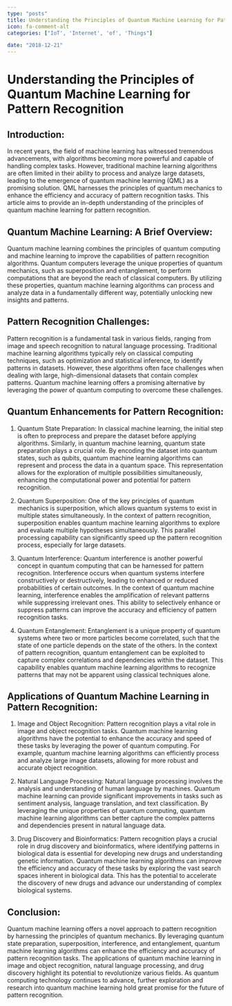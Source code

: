 ```yaml
---
type: "posts"
title: Understanding the Principles of Quantum Machine Learning for Pattern Recognition
icon: fa-comment-alt
categories: ["IoT', 'Internet', 'of', 'Things"]

date: "2018-12-21"
---
```




# Understanding the Principles of Quantum Machine Learning for Pattern Recognition

## Introduction:

In recent years, the field of machine learning has witnessed tremendous advancements, with algorithms becoming more powerful and capable of handling complex tasks. However, traditional machine learning algorithms are often limited in their ability to process and analyze large datasets, leading to the emergence of quantum machine learning (QML) as a promising solution. QML harnesses the principles of quantum mechanics to enhance the efficiency and accuracy of pattern recognition tasks. This article aims to provide an in-depth understanding of the principles of quantum machine learning for pattern recognition.

## Quantum Machine Learning: A Brief Overview:

Quantum machine learning combines the principles of quantum computing and machine learning to improve the capabilities of pattern recognition algorithms. Quantum computers leverage the unique properties of quantum mechanics, such as superposition and entanglement, to perform computations that are beyond the reach of classical computers. By utilizing these properties, quantum machine learning algorithms can process and analyze data in a fundamentally different way, potentially unlocking new insights and patterns.

## Pattern Recognition Challenges:

Pattern recognition is a fundamental task in various fields, ranging from image and speech recognition to natural language processing. Traditional machine learning algorithms typically rely on classical computing techniques, such as optimization and statistical inference, to identify patterns in datasets. However, these algorithms often face challenges when dealing with large, high-dimensional datasets that contain complex patterns. Quantum machine learning offers a promising alternative by leveraging the power of quantum computing to overcome these challenges.

## Quantum Enhancements for Pattern Recognition:

1. Quantum State Preparation:
In classical machine learning, the initial step is often to preprocess and prepare the dataset before applying algorithms. Similarly, in quantum machine learning, quantum state preparation plays a crucial role. By encoding the dataset into quantum states, such as qubits, quantum machine learning algorithms can represent and process the data in a quantum space. This representation allows for the exploration of multiple possibilities simultaneously, enhancing the computational power and potential for pattern recognition.

2. Quantum Superposition:
One of the key principles of quantum mechanics is superposition, which allows quantum systems to exist in multiple states simultaneously. In the context of pattern recognition, superposition enables quantum machine learning algorithms to explore and evaluate multiple hypotheses simultaneously. This parallel processing capability can significantly speed up the pattern recognition process, especially for large datasets.

3. Quantum Interference:
Quantum interference is another powerful concept in quantum computing that can be harnessed for pattern recognition. Interference occurs when quantum systems interfere constructively or destructively, leading to enhanced or reduced probabilities of certain outcomes. In the context of quantum machine learning, interference enables the amplification of relevant patterns while suppressing irrelevant ones. This ability to selectively enhance or suppress patterns can improve the accuracy and efficiency of pattern recognition tasks.

4. Quantum Entanglement:
Entanglement is a unique property of quantum systems where two or more particles become correlated, such that the state of one particle depends on the state of the others. In the context of pattern recognition, quantum entanglement can be exploited to capture complex correlations and dependencies within the dataset. This capability enables quantum machine learning algorithms to recognize patterns that may not be apparent using classical techniques alone.

## Applications of Quantum Machine Learning in Pattern Recognition:

1. Image and Object Recognition:
Pattern recognition plays a vital role in image and object recognition tasks. Quantum machine learning algorithms have the potential to enhance the accuracy and speed of these tasks by leveraging the power of quantum computing. For example, quantum machine learning algorithms can efficiently process and analyze large image datasets, allowing for more robust and accurate object recognition.

2. Natural Language Processing:
Natural language processing involves the analysis and understanding of human language by machines. Quantum machine learning can provide significant improvements in tasks such as sentiment analysis, language translation, and text classification. By leveraging the unique properties of quantum computing, quantum machine learning algorithms can better capture the complex patterns and dependencies present in natural language data.

3. Drug Discovery and Bioinformatics:
Pattern recognition plays a crucial role in drug discovery and bioinformatics, where identifying patterns in biological data is essential for developing new drugs and understanding genetic information. Quantum machine learning algorithms can improve the efficiency and accuracy of these tasks by exploring the vast search spaces inherent in biological data. This has the potential to accelerate the discovery of new drugs and advance our understanding of complex biological systems.

## Conclusion:

Quantum machine learning offers a novel approach to pattern recognition by harnessing the principles of quantum mechanics. By leveraging quantum state preparation, superposition, interference, and entanglement, quantum machine learning algorithms can enhance the efficiency and accuracy of pattern recognition tasks. The applications of quantum machine learning in image and object recognition, natural language processing, and drug discovery highlight its potential to revolutionize various fields. As quantum computing technology continues to advance, further exploration and research into quantum machine learning hold great promise for the future of pattern recognition.